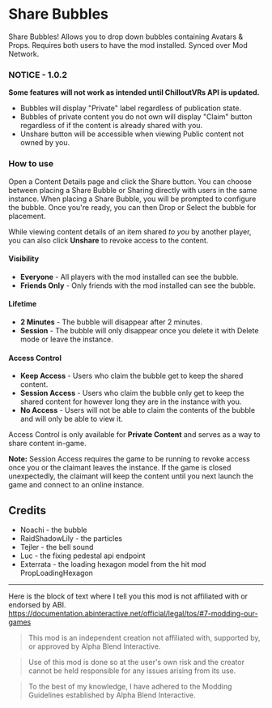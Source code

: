 # Share Bubbles

Share Bubbles! Allows you to drop down bubbles containing Avatars & Props. Requires both users to have the mod installed. Synced over Mod Network.

### NOTICE - 1.0.2
**Some features will not work as intended until ChilloutVRs API is updated.**
- Bubbles will display "Private" label regardless of publication state.
- Bubbles of private content you do not own will display "Claim" button regardless of if the content is already shared with you.
- Unshare button will be accessible when viewing Public content not owned by you.

### How to use
Open a Content Details page and click the Share button. You can choose between placing a Share Bubble or Sharing directly with users in the same instance. When placing a Share Bubble, you will be prompted to configure the bubble. Once you're ready, you can then Drop or Select the bubble for placement.

While viewing content details of an item shared *to you* by another player, you can also click **Unshare** to revoke access to the content.

#### Visibility
- **Everyone** - All players with the mod installed can see the bubble.
- **Friends Only** - Only friends with the mod installed can see the bubble.

#### Lifetime
- **2 Minutes** - The bubble will disappear after 2 minutes.
- **Session** - The bubble will only disappear once you delete it with Delete mode or leave the instance.

#### Access Control
- **Keep Access** - Users who claim the bubble get to keep the shared content.
- **Session Access** - Users who claim the bubble only get to keep the shared content for however long they are in the instance with you.
- **No Access** - Users will not be able to claim the contents of the bubble and will only be able to view it.

Access Control is only available for **Private Content** and serves as a way to share content in-game.

**Note:** Session Access requires the game to be running to revoke access once you or the claimant leaves the instance. 
If the game is closed unexpectedly, the claimant will keep the content until you next launch the game and connect to an online instance.

## Credits
- Noachi - the bubble
- RaidShadowLily - the particles
- Tejler - the bell sound
- Luc - the fixing pedestal api endpoint
- Exterrata - the loading hexagon model from the hit mod PropLoadingHexagon

---

Here is the block of text where I tell you this mod is not affiliated with or endorsed by ABI. 
https://documentation.abinteractive.net/official/legal/tos/#7-modding-our-games

> This mod is an independent creation not affiliated with, supported by, or approved by Alpha Blend Interactive. 

> Use of this mod is done so at the user's own risk and the creator cannot be held responsible for any issues arising from its use.

> To the best of my knowledge, I have adhered to the Modding Guidelines established by Alpha Blend Interactive.
